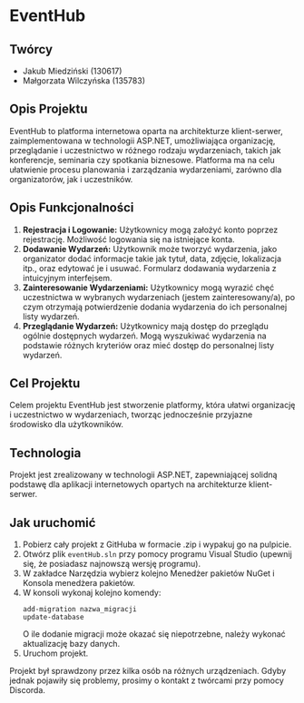 # EventHub

## Twórcy
- Jakub Miedziński (130617)
- Małgorzata Wilczyńska (135783)

## Opis Projektu
EventHub to platforma internetowa oparta na architekturze klient-serwer, zaimplementowana w technologii ASP.NET, umożliwiająca organizację, przeglądanie i uczestnictwo w różnego rodzaju wydarzeniach, takich jak konferencje, seminaria czy spotkania biznesowe. Platforma ma na celu ułatwienie procesu planowania i zarządzania wydarzeniami, zarówno dla organizatorów, jak i uczestników.

## Opis Funkcjonalności
1. **Rejestracja i Logowanie:** Użytkownicy mogą założyć konto poprzez rejestrację. Możliwość logowania się na istniejące konta.
2. **Dodawanie Wydarzeń:** Użytkownik może tworzyć wydarzenia, jako organizator dodać informacje takie jak tytuł, data, zdjęcie, lokalizacja itp., oraz edytować je i usuwać. Formularz dodawania wydarzenia z intuicyjnym interfejsem.
3. **Zainteresowanie Wydarzeniami:** Użytkownicy mogą wyrazić chęć uczestnictwa w wybranych wydarzeniach (jestem zainteresowany/a), po czym otrzymają potwierdzenie dodania wydarzenia do ich personalnej listy wydarzeń.
4. **Przeglądanie Wydarzeń:** Użytkownicy mają dostęp do przeglądu ogólnie dostępnych wydarzeń. Mogą wyszukiwać wydarzenia na podstawie różnych kryteriów oraz mieć dostęp do personalnej listy wydarzeń.

## Cel Projektu
Celem projektu EventHub jest stworzenie platformy, która ułatwi organizację i uczestnictwo w wydarzeniach, tworząc jednocześnie przyjazne środowisko dla użytkowników.

## Technologia
Projekt jest zrealizowany w technologii ASP.NET, zapewniającej solidną podstawę dla aplikacji internetowych opartych na architekturze klient-serwer.

## Jak uruchomić
1. Pobierz cały projekt z GitHuba w formacie .zip i wypakuj go na pulpicie.
2. Otwórz plik `eventHub.sln` przy pomocy programu Visual Studio (upewnij się, że posiadasz najnowszą wersję programu). 
3. W zakładce Narzędzia wybierz kolejno Menedżer pakietów NuGet i Konsola menedżera pakietów.
4. W konsoli wykonaj kolejno komendy:
    ```
    add-migration nazwa_migracji
    update-database
    ```
   O ile dodanie migracji może okazać się niepotrzebne, należy wykonać aktualizację bazy danych.
5. Uruchom projekt.

Projekt był sprawdzony przez kilka osób na różnych urządzeniach. Gdyby jednak pojawiły się problemy, prosimy o kontakt z twórcami przy pomocy Discorda.
